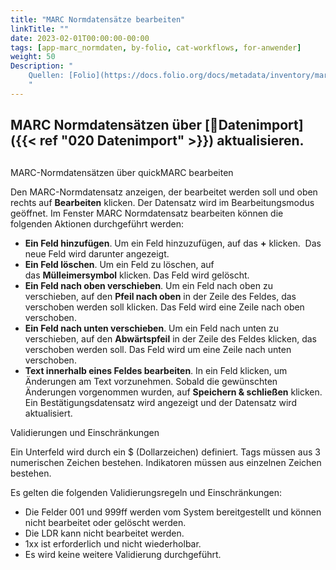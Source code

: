 ```yaml
---
title: "MARC Normdatensätze bearbeiten"
linkTitle: ""
date: 2023-02-01T00:00:00-00:00
tags: [app-marc_normdaten, by-folio, cat-workflows, for-anwender]
weight: 50
Description: "
    Quellen: [Folio](https://docs.folio.org/docs/metadata/inventory/marcauthority/#editing-marc-authority-records) & [GBV](https://info.gbv.de/pages/viewpage.action?pageId=854294555)
    "
---
```


## MARC Normdatensätzen über [📱Datenimport]({{< ref "020 Datenimport" >}}) aktualisieren.

##
MARC-Normdatensätzen über quickMARC bearbeiten

Den MARC-Normdatensatz anzeigen, der bearbeitet werden soll und oben rechts auf **Bearbeiten** klicken. Der Datensatz wird im Bearbeitungsmodus geöffnet. Im Fenster MARC Normdatensatz bearbeiten können die folgenden Aktionen durchgeführt werden:

* **Ein Feld hinzufügen**. Um ein Feld hinzuzufügen, auf das **+** klicken.  Das neue Feld wird darunter angezeigt.
* **Ein Feld löschen**. Um ein Feld zu löschen, auf das **Mülleimersymbol** klicken. Das Feld wird gelöscht.
* **Ein Feld nach oben verschieben**. Um ein Feld nach oben zu verschieben, auf den **Pfeil nach oben** in der Zeile des Feldes, das verschoben werden soll klicken. Das Feld wird eine Zeile nach oben verschoben.
* **Ein Feld nach unten verschieben**. Um ein Feld nach unten zu verschieben, auf den **Abwärtspfeil** in der Zeile des Feldes klicken, das verschoben werden soll. Das Feld wird um eine Zeile nach unten verschoben.
* **Text innerhalb eines Feldes bearbeiten**. In ein Feld klicken, um Änderungen am Text vorzunehmen. Sobald die gewünschten Änderungen vorgenommen wurden, auf **Speichern & schließen** klicken. Ein Bestätigungsdatensatz wird angezeigt und der Datensatz wird aktualisiert.

Validierungen und Einschränkungen

Ein Unterfeld wird durch ein $ (Dollarzeichen) definiert.
Tags müssen aus 3 numerischen Zeichen bestehen.
Indikatoren müssen aus einzelnen Zeichen bestehen.

Es gelten die folgenden Validierungsregeln und Einschränkungen:

* Die Felder 001 und 999ff werden vom System bereitgestellt und können nicht bearbeitet oder gelöscht werden.
* Die LDR kann nicht bearbeitet werden.
* 1xx ist erforderlich und nicht wiederholbar.
* Es wird keine weitere Validierung durchgeführt.

